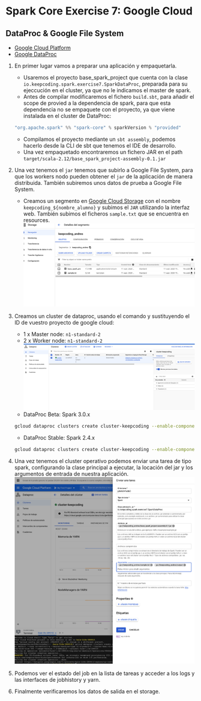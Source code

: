 # Spark Core Exercise 7: Google Cloud

## DataProc & Google File System

* [Google Cloud Platform](https://console.cloud.google.com/)
* [Google DataProc](https://console.cloud.google.com/dataproc/clusters)

1. En primer lugar vamos a preparar una aplicación y empaquetarla.
    - Usaremos el proyecto base_spark_project que cuenta con la clase `io.keepcoding.spark.exercise7.SparkDataProc`, preparada para su ejeccución en el cluster, ya que no le indicamos el master de spark.
    - Antes de compilar modificaremos el fichero `build.sbt`, para añadir el scope de provied a la dependencia de spark, para que esta dependencia no se empaquete con el proyecto, ya que viene instalada en el cluster de DataProc:
    ```scala
    "org.apache.spark" %% "spark-core" % sparkVersion % "provided"
    ```

    - Compilamos el proyecto mediante un `sbt assembly`, podemos hacerlo desde la CLI de sbt que tenemos el IDE de desarrollo.
    - Una vez empaquetado encontraremos un fichero JAR en el path `target/scala-2.12/base_spark_project-assembly-0.1.jar`
2. Una vez tenemos el `jar` tenemos que subirlo a Google File System, para que los workers nodo pueden obtener el `jar` de la aplicación de manera distribuida. También subiremos unos datos de prueba a Google File System.
    - Creamos un segmento en [Google Cloud Storage](https://console.cloud.google.com/storage) con el nombre `keepcoding_${nombre_alumno}` y subimos el `JAR` utilizando la interfaz web. También subimos el ficheros `sample.txt` que se encuentra en resources. ![](../../../../../../../../images/google_storage.png)
3. Creamos un cluster de dataproc, usando el comando y sustituyendo el ID de vuestro proyecto de google cloud:
    * 1 x Master node: `n1-standard-2`
    * 2 x Worker node: `n1-standard-2`
![](../../../../../../../../images/dataproc_cluster.png)
    * DataProc Beta: Spark 3.0.x
    ```bash
    gcloud dataproc clusters create cluster-keepcoding --enable-component-gateway --region us-central1 --subnet default --zone us-central1-a --master-machine-type n1-standard-2 --master-boot-disk-size 500 --num-workers 2 --worker-machine-type n1-standard-2 --worker-boot-disk-size 500 --image-version preview-ubuntu18 --project ${PROJECT_ID}
    ```
    * DataProc Stable: Spark 2.4.x
    ```bash
    gcloud dataproc clusters create cluster-keepcoding --enable-component-gateway --region us-central1 --subnet default --zone us-central1-a --master-machine-type n1-standard-2 --master-boot-disk-size 500 --num-workers 2 --worker-machine-type n1-standard-2 --worker-boot-disk-size 500 --image-version 1.5.11-debian10 --project ${PROJECT_ID}
    ```
4. Una vez tenemos el cluster operativo podemos enviar una tarea de tipo spark, configurando la clase principal a ejecutar, la locación del jar y los argumentos de entrada de nuestra aplicación. ![](../../../../../../../../images/dataproc_task.png)
5. Podemos ver el estado del job en la lista de tareas y acceder a los logs y las interfaces de jobhistory y yarn.
6. Finalmente verificaremos los datos de salida en el storage.